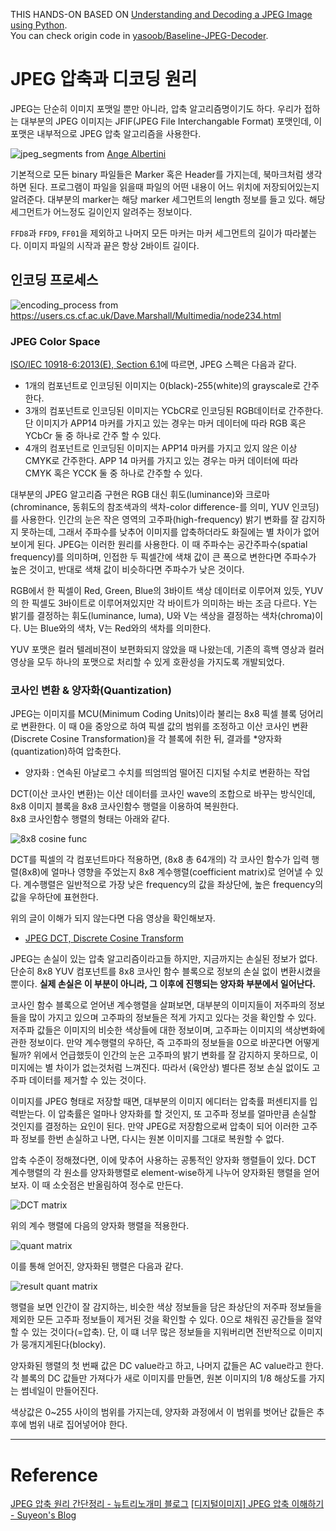 THIS HANDS-ON BASED ON [Understanding and Decoding a JPEG Image using Python](https://yasoob.me/posts/understanding-and-writing-jpeg-decoder-in-python).  
You can check origin code in [yasoob/Baseline-JPEG-Decoder](https://github.com/yasoob/Baseline-JPEG-Decoder).

# JPEG 압축과 디코딩 원리

JPEG는 단순히 이미지 포맷일 뿐만 아니라, 압축 알고리즘명이기도 하다.
우리가 접하는 대부분의 JPEG 이미지는 JFIF(JPEG File Interchangable Format) 포맷인데, 이 포맷은 내부적으로 JPEG 압축 알고리즘을 사용한다.

![jpeg_segments](assets/jpeg_segments.png)
from [Ange Albertini](https://twitter.com/angealbertini)  

기본적으로 모든 binary 파일들은 Marker 혹은 Header를 가지는데, 북마크처럼 생각하면 된다.
프로그램이 파일을 읽을때 파일의 어떤 내용이 어느 위치에 저장되어있는지 알려준다.
대부분의 marker는 해당 marker 세그먼트의 length 정보를 들고 있다. 해당 세그먼트가 어느정도 길이인지 알려주는 정보이다.  

`FFD8`과 `FFD9`, `FF01`을 제외하고 나머지 모든 마커는 마커 세그먼트의 길이가 따라붙는다. 
이미지 파일의 시작과 끝은 항상 2바이트 길이다.

## 인코딩 프로세스

![encoding_process](assets/encoding_process.png)
from https://users.cs.cf.ac.uk/Dave.Marshall/Multimedia/node234.html

### JPEG Color Space

[ISO/IEC 10918-6:2013(E), Section 6.1](https://www.itu.int/rec/T-REC-T.872-201206-I/en)에 따르면, JPEG 스펙은 다음과 같다.
- 1개의 컴포넌트로 인코딩된 이미지는 0(black)-255(white)의 grayscale로 간주한다.
- 3개의 컴포넌트로 인코딩된 이미지는 YCbCR로 인코딩된 RGB데이터로 간주한다. 단 이미지가 APP14 마커를 가지고 있는 경우는 마커 데이터에 따라 RGB 혹은 YCbCr 둘 중 하나로 간주 할 수 있다.
- 4개의 컴포넌트로 인코딩된 이미지는 APP14 마커를 가지고 있지 않은 이상 CMYK로 간주한다. APP 14 마커를 가지고 있는 경우는 마커 데이터에 따라 CMYK 혹은 YCCK 둘 중 하나로 간주할 수 있다.

대부분의 JPEG 알고리즘 구현은 RGB 대신 휘도(luminance)와 크로마(chrominance, 동휘도의 참조색과의 색차-color difference-를 의미, YUV 인코딩)를 사용한다.
인간의 눈은 작은 영역의 고주파(high-frequency) 밝기 변화를 잘 감지하지 못하는데, 그래서 주파수를 낮추어 이미지를 압축하더라도 화질에는 별 차이가 없어보이게 된다. JPEG는 이러한 원리를 사용한다.
이 때 주파수는 공간주파수(spatial frequency)를 의미하며, 인접한 두 픽셀간에 색채 값이 큰 폭으로 변한다면 주파수가 높은 것이고, 반대로 색채 값이 비슷하다면 주파수가 낮은 것이다.

RGB에서 한 픽셀이 Red, Green, Blue의 3바이트 색상 데이터로 이루어져 있듯, YUV의 한 픽셀도 3바이트로 이루어져있지만 각 바이트가 의미하는 바는 조금 다르다.
Y는 밝기를 결정하는 휘도(luminance, luma), U와 V는 색상을 결정하는 색차(chroma)이다. U는 Blue와의 색차, V는 Red와의 색차를 의미한다.

YUV 포맷은 컬러 텔레비젼이 보편화되지 않았을 때 나왔는데, 기존의 흑백 영상과 컬러 영상을 모두 하나의 포맷으로 처리할 수 있게 호환성을 가지도록 개발되었다.

### 코사인 변환 & 양자화(Quantization)

JPEG는 이미지를 MCU(Minimum Coding Units)이라 불리는 8x8 픽셀 블록 덩어리로 변환한다.
이 때 0을 중앙으로 하여 픽셀 값의 범위를 조정하고 이산 코사인 변환(Discrete Cosine Transformation)을 각 블록에 취한 뒤, 결과를 *양자화(quantization)하여 압축한다.
* 양자화 : 연속된 아날로그 수치를 띄엄띄엄 떨어진 디지털 수치로 변환하는 작업

DCT(이산 코사인 변환)는 이산 데이터를 코사인 wave의 조합으로 바꾸는 방식인데, 8x8 이미지 블록을 8x8 코사인함수 행렬을 이용하여 복원한다.  
8x8 코사인함수 행렬의 형태는 아래와 같다.  

![8x8 cosine func](assets/8x8_cosine_funcs.png)

DCT를 픽셀의 각 컴포넌트마다 적용하면, (8x8 총 64개의) 각 코사인 함수가 입력 행렬(8x8)에 얼마나 영향을 주었는지 8x8 계수행렬(coefficient matrix)로 얻어낼 수 있다.
계수행렬은 일반적으로 가장 낮은 frequency의 값을 좌상단에, 높은 frequency의 값을 우하단에 표현한다.

위의 글이 이해가 되지 않는다면 다음 영상을 확인해보자.
- [JPEG DCT, Discrete Cosine Transform](https://www.youtube.com/watch?v=Q2aEzeMDHMA)

JPEG는 손실이 있는 압축 알고리즘이라고들 하지만, 지금까지는 손실된 정보가 없다. 단순히 8x8 YUV 컴포넌트를 8x8 코사인 함수 블록으로 정보의 손실 없이 변환시켰을 뿐이다.
**실제 손실은 이 부분이 아니라, 그 이후에 진행되는 양자화 부분에서 일어난다.**

코사인 함수 블록으로 얻어낸 계수행렬을 살펴보면, 대부분의 이미지들이 저주파의 정보들을 많이 가지고 있으며 고주파의 정보들은 적게 가지고 있다는 것을 확인할 수 있다. 저주파 값들은 이미지의 비슷한 색상들에 대한 정보이며, 고주파는 이미지의 색상변화에 관한 정보이다.
만약 계수행렬의 우하단, 즉 고주파의 정보들을 0으로 바꾼다면 어떻게 될까? 위에서 언급했듯이 인간의 눈은 고주파의 밝기 변화를 잘 감지하지 못하므로, 이미지에는 별 차이가 없는것처럼 느껴진다.
따라서 (육안상) 별다른 정보 손실 없이도 고주파 데이터를 제거할 수 있는 것이다.

이미지를 JPEG 형태로 저장할 때면, 대부분의 이미지 에디터는 압축률 퍼센티지를 입력받는다. 이 압축률은 얼마나 양자화를 할 것인지, 또 고주파 정보를 얼마만큼 손실할 것인지를 결정하는 요인이 된다.
만약 JPEG로 저장함으로써 압축이 되어 이러한 고주파 정보를 한번 손실하고 나면, 다시는 원본 이미지를 그대로 복원할 수 없다.

압축 수준이 정해졌다면, 이에 맞추어 사용하는 공통적인 양자화 행렬들이 있다.
DCT 계수행렬의 각 원소를 양자화행렬로 element-wise하게 나누어 양자화된 행렬을 얻어보자.
이 때 소숫점은 반올림하여 정수로 만든다.

![DCT matrix](assets/dct_matrix.png)

위의 계수 행렬에 다음의 양자화 행렬을 적용한다.

![quant matrix](assets/quant_matrix.png)

이를 통해 얻어진, 양자화된 행렬은 다음과 같다.  

![result quant matrix](assets/result_quant_matrix.png)

행렬을 보면 인간이 잘 감지하는, 비슷한 색상 정보들을 담은 좌상단의 저주파 정보들을 제외한 모든 고주파 정보들이 제거된 것을 확인할 수 있다.
0으로 채워진 공간들을 절약할 수 있는 것이다(=압축).
단, 이 떄 너무 많은 정보들을 지워버리면 전반적으로 이미지가 뭉개지게된다(blocky).  

양자화된 행렬의 첫 번째 값은 DC value라고 하고, 나머지 값들은 AC value라고 한다.
각 블록의 DC 값들만 가져다가 새로 이미지를 만들면, 원본 이미지의 1/8 해상도를 가지는 썸네일이 만들어진다.

색상값은 0~255 사이의 범위를 가지는데, 양자화 과정에서 이 범위를 벗어난 값들은 추후에 범위 내로 집어넣어야 한다.




---
# Reference

[JPEG 압축 원리 간단정리 - 뉴트리노개미 블로그](https://m.blog.naver.com/kyh941031/221456781522)
[[디지털이미지] JPEG 압축 이해하기 - Suyeon's Blog](https://suyeon96.tistory.com/15)
